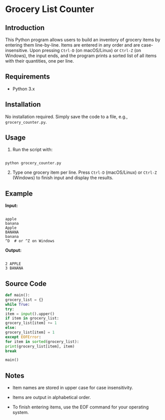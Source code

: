 # Grocery List Counter

## Introduction

This Python program allows users to build an inventory of grocery items by entering them line-by-line. Items are entered in any order and are case-insensitive. Upon pressing `Ctrl-D` (on macOS/Linux) or `Ctrl-Z` (on Windows), the input ends, and the program prints a sorted list of all items with their quantities, one per line.

## Requirements

- Python 3.x

## Installation

No installation required. Simply save the code to a file, e.g., `grocery_counter.py`.

## Usage

1. Run the script with:

```

python grocery_counter.py

```

2. Type one grocery item per line. Press `Ctrl-D` (macOS/Linux) or `Ctrl-Z` (Windows) to finish input and display the results.

## Example

**Input:**

```

apple
banana
Apple
BANANA
banana
^D  # or ^Z on Windows

```

**Output:**

```

2 APPLE
3 BANANA

```

## Source Code

```python
def main():
grocery_list = {}
while True:
try:
item = input().upper()
if item in grocery_list:
grocery_list[item] += 1
else:
grocery_list[item] = 1
except EOFError:
for item in sorted(grocery_list):
print(grocery_list[item], item)
break

main()
```

## Notes

- Item names are stored in upper case for case insensitivity.

- Items are output in alphabetical order.

- To finish entering items, use the EOF command for your operating system.
